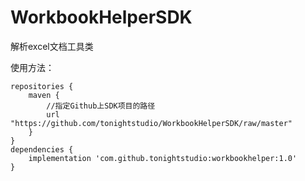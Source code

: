 # WorkbookHelperSDK
解析excel文档工具类

使用方法：

    repositories {
        maven {
            //指定Github上SDK项目的路径
            url "https://github.com/tonightstudio/WorkbookHelperSDK/raw/master"
        }
    }
    dependencies {
        implementation 'com.github.tonightstudio:workbookhelper:1.0'
    }
